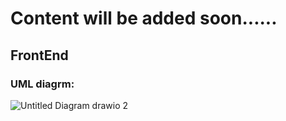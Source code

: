 # Content will be added soon......

## FrontEnd

<a name="frontUml"></a>
### UML diagrm:
![Untitled Diagram drawio 2](https://user-images.githubusercontent.com/92247904/145264460-98b942fb-c666-40d4-8aee-518755906c9e.png)

